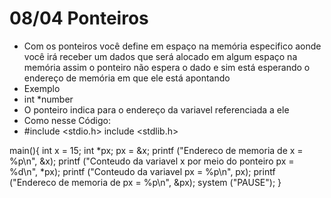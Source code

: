 # 08/04 Ponteiros
* Com os ponteiros você define em espaço na memória especifico aonde você irá receber um dados que será alocado em algum espaço na memória assim o ponteiro não espera o dado e sim está esperando o endereço de memória em que ele está apontando
* Exemplo
* int *number
* O ponteiro indica para o endereço da variavel referenciada a ele
* Como nesse Código:
* #include <stdio.h>
include <stdlib.h> 
 
 main(){
     int x = 15;
     int *px;
     px = &x;
     printf ("Endereco de memoria de x = %p\n", &x);
     printf ("Conteudo da variavel x por meio do ponteiro px = %d\n", *px);
     printf ("Conteudo da variavel px = %p\n", px);
     printf ("Endereco de memoria de px = %p\n", &px);
     system ("PAUSE");
 }  
